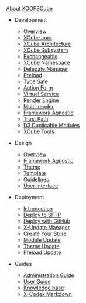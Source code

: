 [<span class="iconify" data-icon="mdi:cube-outline"></span> About XOOPSCube](/en/about.md)

- Development
  - [Overview](/en/development/README.md#overview)
  - [XCube core](/en/development/README.md#xcube-core-concept)
  - [XCube Architecture](/en/development/README.md#xcube-development)
  - [XCube Subsystem](/en/development/README.md#xcube-subsystem)
  - [Exchangeable](/en/development/README.md#exchangeable)
  - [XCube Namespace](/en/development/README.md#xcube-namespace)
  - [Delegate Manager](/en/development/README.md#delegate-manager)
  - [Preload](/en/development/README.md#delegate-manager)
  - [Type Safe](/en/development/README.md#type-safe)
  - [Action Form](/en/development/README.md#action-form)
  - [Virtual Service](/en/development/README.md#virtual-service)
  - [Render Engine](/en/development/README.md#render-engine)
  - [Multi-render](/en/development/README.md#multi-render)
  - [Framework Agnostic](/en/development/README.md#multi-render)
  - [Trust Path](/en/development/README.md#trust-path)
  - [D3 Duplicable Modules](/en/development/README.md#duplicable-modules)
  - [XCube Tools](/en/development/README.md#xcube-tools)

- Design
  - [Overview](/en/design/)
  - [Framework Agnostic](/en/design/README.md#framework-agnostic)
  - [Theme](/en/design/theme/)
  - [Template](/en/design/template/)
  - [Guidelines](/en/design/guidelines/)
  - [User Interface](/en/design/user-interface/)

- Deployment
  - [Introduction](/en/deployment/)
  - [Deploy to SFTP](/en/deployment/sftp.md)
  - [Deploy with GitHub](/en/deployment/deploy-github.md)
  - [X-Update Manager](/en/deployment/update-manager.md)
  - [Create Your Store](/en/deployment/update-store.md)
  - [Module Update](/en/deployment/update-module.md)
  - [Theme Update](/en/deployment/update-theme.md)
  - [Preload Update](/en/deployment/update-preload.md)

- Guides
  - [Administration Guide](/en/guides/administration.md)
  - [User Guide](/en/guides/user-guide.md)
  - [Knowledge base](/en/guides/knowledge-base.md)
  - [X-Codex Markdown](/en/guides/markdown/)